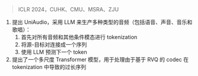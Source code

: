 > ICLR 2024，CUHK、CMU、MSRA、ZJU
<!-- 翻译&理解 -->
<!-- Large Language models (LLM) have demonstrated the capability to handle a vari- ety of generative tasks. This paper presents the UniAudio system, which, unlike prior task-specific approaches, leverages LLM techniques to generate multiple types of audio (including speech, sounds, music, and singing) with given input conditions. UniAudio 1) first tokenizes all types of target audio along with other condition modalities, 2) concatenates source-target pair as a single sequence, and 3) performs next-token prediction using LLM. Also, a multi-scale Transformer model is proposed to handle the overly long sequences caused by the residual vector quantization-based neural codec in tokenization. Training of UniAudio is scaled up to 165K hours of audio and 1B parameters, based on all generative tasks, aiming to obtain sufficient prior knowledge not only in the intrinsic properties of audio but also the inter-relationship between audio and other modalities. Therefore, the trained UniAudio model has the potential to become a foundation model for universal audio generation: it shows strong capability in all trained tasks and can seamlessly support new audio generation tasks after simple fine-tuning. Experi- ments demonstrate that UniAudio achieves state-of-the-art or at least competitive resultsonmostofthe11audiogenerationtasks.Demoandcodearereleased.1 . -->
1. 提出 UniAudio，采用 LLM 来生产多种类型的音频（包括语音、声音、音乐和歌唱）：
    1. 首先对所有音频和其他条件模态进行 tokenization
    2. 将源-目标对连接成一个序列
    3. 使用 LLM 预测下一个 token
2. 提出了一个多尺度 Transformer 模型，用于处理由于基于 RVQ 的 codec 在 tokenization 中导致的过长序列